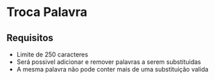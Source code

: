 # Troca Palavra

## Requisitos

- Limite de 250 caracteres
- Será possivel adicionar e remover palavras a serem substituidas
- A mesma palavra não pode conter mais de uma substituição valida